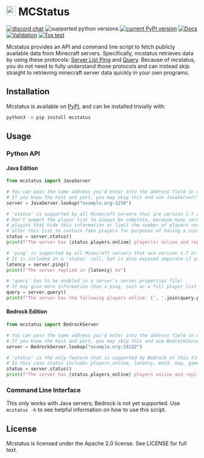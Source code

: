 # <img src="https://i.imgur.com/nPCcxts.png" style="height: 25px"> MCStatus

[![discord chat](https://img.shields.io/discord/936788458939224094.svg?logo=Discord)](https://discord.gg/C2wX7zduxC)
![supported python versions](https://img.shields.io/pypi/pyversions/mcstatus.svg)
[![current PyPI version](https://img.shields.io/pypi/v/mcstatus.svg)](https://pypi.org/project/mcstatus/)
[![Docs](https://img.shields.io/readthedocs/mcstatus?label=Docs)](https://mcstatus.readthedocs.io/)
[![Validation](https://github.com/py-mine/mcstatus/actions/workflows/validation.yml/badge.svg)](https://github.com/py-mine/mcstatus/actions/workflows/validation.yml)
[![Tox test](https://github.com/py-mine/mcstatus/actions/workflows/tox-test.yml/badge.svg)](https://github.com/py-mine/mcstatus/actions/workflows/tox-test.yml)

Mcstatus provides an API and command line script to fetch publicly available data from Minecraft servers. Specifically, mcstatus retrieves data by using these protocols: [Server List Ping](https://wiki.vg/Server_List_Ping) and [Query](https://wiki.vg/Query). Because of mcstatus, you do not need to fully understand those protocols and can instead skip straight to retrieving minecraft server data quickly in your own programs.

## Installation

Mcstatus is available on [PyPI](https://pypi.org/project/mcstatus/), and can be installed trivially with:

```bash
python3 -m pip install mcstatus
```

## Usage

### Python API

#### Java Edition

```python
from mcstatus import JavaServer

# You can pass the same address you'd enter into the address field in minecraft into the 'lookup' function
# If you know the host and port, you may skip this and use JavaServer("example.org", 1234)
server = JavaServer.lookup("example.org:1234")

# 'status' is supported by all Minecraft servers that are version 1.7 or higher.
# Don't expect the player list to always be complete, because many servers run
# plugins that hide this information or limit the number of players returned or even
# alter this list to contain fake players for purposes of having a custom message here.
status = server.status()
print(f"The server has {status.players.online} player(s) online and replied in {status.latency} ms")

# 'ping' is supported by all Minecraft servers that are version 1.7 or higher.
# It is included in a 'status' call, but is also exposed separate if you do not require the additional info.
latency = server.ping()
print(f"The server replied in {latency} ms")

# 'query' has to be enabled in a server's server.properties file!
# It may give more information than a ping, such as a full player list or mod information.
query = server.query()
print(f"The server has the following players online: {', '.join(query.players.names)}")
```

#### Bedrock Edition

```python
from mcstatus import BedrockServer

# You can pass the same address you'd enter into the address field in minecraft into the 'lookup' function
# If you know the host and port, you may skip this and use BedrockServer("example.org", 19132)
server = BedrockServer.lookup("example.org:19132")

# 'status' is the only feature that is supported by Bedrock at this time.
# In this case status includes players_online, latency, motd, map, gamemode, and players_max. (ex: status.gamemode)
status = server.status()
print(f"The server has {status.players_online} players online and replied in {status.latency} ms")
```

### Command Line Interface

This only works with Java servers; Bedrock is not yet supported. Use `mcstatus -h` to see helpful information on how to use this script.

## License

Mcstatus is licensed under the Apache 2.0 license. See LICENSE for full text.
